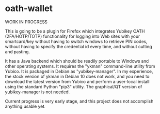 oath-wallet
===========

WORK IN PROGRESS

This is going to be a plugin for Firefox which integrates Yubikey OATH (2FA/HOTP/TOTP) functionality for logging into Web sites with your smartcard/key without having to switch windows to retrieve PIN codes, without having to specify the credential id every time, and without cutting and pasting.

It has a Java backend which should be readily portable to Windows and other operating systems. It requires the "ykman" command-line utility from Yubico. It is packaged in Debian as "yubikey-manager". In my experience, the stock version of ykman in Debian 10 does not work, and you need to download the latest version from Yubico and perform a user-local install using the standard Python "pip3" utility. The graphical/QT version of yubikey-manager is not needed.

Current progress is very early stage, and this project does not accomplish anything usable yet.
